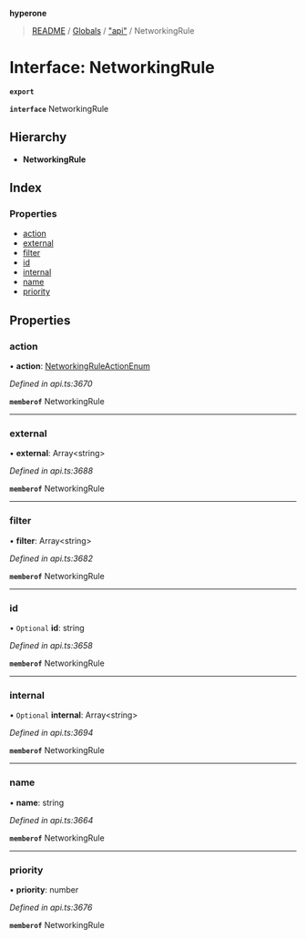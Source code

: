 **hyperone**

> [README](../README.md) / [Globals](../globals.md) / ["api"](../modules/_api_.md) / NetworkingRule

# Interface: NetworkingRule

**`export`** 

**`interface`** NetworkingRule

## Hierarchy

* **NetworkingRule**

## Index

### Properties

* [action](_api_.networkingrule.md#action)
* [external](_api_.networkingrule.md#external)
* [filter](_api_.networkingrule.md#filter)
* [id](_api_.networkingrule.md#id)
* [internal](_api_.networkingrule.md#internal)
* [name](_api_.networkingrule.md#name)
* [priority](_api_.networkingrule.md#priority)

## Properties

### action

•  **action**: [NetworkingRuleActionEnum](../enums/_api_.networkingruleactionenum.md)

*Defined in api.ts:3670*

**`memberof`** NetworkingRule

___

### external

•  **external**: Array\<string>

*Defined in api.ts:3688*

**`memberof`** NetworkingRule

___

### filter

•  **filter**: Array\<string>

*Defined in api.ts:3682*

**`memberof`** NetworkingRule

___

### id

• `Optional` **id**: string

*Defined in api.ts:3658*

**`memberof`** NetworkingRule

___

### internal

• `Optional` **internal**: Array\<string>

*Defined in api.ts:3694*

**`memberof`** NetworkingRule

___

### name

•  **name**: string

*Defined in api.ts:3664*

**`memberof`** NetworkingRule

___

### priority

•  **priority**: number

*Defined in api.ts:3676*

**`memberof`** NetworkingRule

